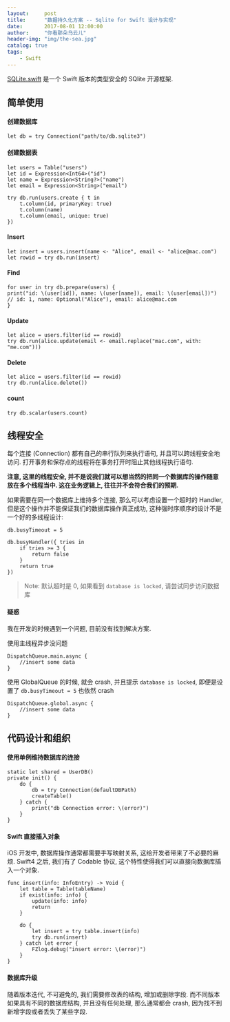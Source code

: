 ```yaml
---
layout:     post
title:      "数据持久化方案 -- Sqlite for Swift 设计与实现"
date:       2017-08-01 12:00:00
author:     "你看那朵乌云儿"
header-img: "img/the-sea.jpg"
catalog: true
tags:
    - Swift
---
```


[SQLite.swift](https://github.com/stephencelis/SQLite.swift) 是一个 Swift 版本的类型安全的 SQlite 开源框架. 

## 简单使用

#### 创建数据库

	let db = try Connection("path/to/db.sqlite3")

#### 创建数据表

	let users = Table("users")
	let id = Expression<Int64>("id")
	let name = Expression<String?>("name")
	let email = Expression<String>("email")

	try db.run(users.create { t in
		t.column(id, primaryKey: true)
		t.column(name)
		t.column(email, unique: true)
	})
	
#### Insert

	let insert = users.insert(name <- "Alice", email <- "alice@mac.com")
	let rowid = try db.run(insert)
	
#### Find

	for user in try db.prepare(users) {
    print("id: \(user[id]), name: \(user[name]), email: \(user[email])")
    // id: 1, name: Optional("Alice"), email: alice@mac.com
	}

#### Update

	let alice = users.filter(id == rowid)
	try db.run(alice.update(email <- email.replace("mac.com", with: "me.com")))
	
#### Delete

	let alice = users.filter(id == rowid)
	try db.run(alice.delete())
	
#### count

	try db.scalar(users.count) 
	
## 线程安全

每个连接 (Connection) 都有自己的串行队列来执行语句, 并且可以跨线程安全地访问. 打开事务和保存点的线程将在事务打开时阻止其他线程执行语句.  

**注意, 这里的线程安全, 并不是说我们就可以想当然的把同一个数据库的操作随意放在多个线程当中. 这在业务逻辑上, 往往并不会符合我们的预期.**

如果需要在同一个数据库上维持多个连接, 那么可以考虑设置一个超时的 Handler, 但是这个操作并不能保证我们的数据库操作真正成功, 这种强时序顺序的设计不是一个好的多线程设计:

	db.busyTimeout = 5

	db.busyHandler({ tries in
		if tries >= 3 {
			return false
		}
		return true
	})


> Note: 默认超时是 0, 如果看到 `database is locked`, 请尝试同步访问数据库

#### 疑惑

我在开发的时候遇到一个问题, 目前没有找到解决方案.  

使用主线程异步没问题

	DispatchQueue.main.async {
		//insert some data
	}

使用 GlobalQueue 的时候, 就会 crash, 并且提示 `database is locked`, 即便是设置了	`db.busyTimeout = 5` 也依然 crash

	DispatchQueue.global.async {
		//insert some data
	}


## 代码设计和组织

#### 使用单例维持数据库的连接

	static let shared = UserDB()
   	private init() {
        do {
            db = try Connection(defaultDBPath)
            createTable()
        } catch {
            print("db Connection error: \(error)")
        }
    }

#### Swift 直接插入对象

iOS 开发中, 数据库操作通常都需要手写映射关系, 这给开发者带来了不必要的麻烦. Swift4 之后, 我们有了 Codable 协议, 这个特性使得我们可以直接向数据库插入一个对象.

	func insert(info: InfoEntry) -> Void {
        let table = Table(tableName)
        if exist(info: info) {
            update(info: info)
            return
        }
        
        do {
            let insert = try table.insert(info)
            try db.run(insert)
        } catch let error {
            FZlog.debug("insert error: \(error)")
        }
    }

#### 数据库升级

随着版本迭代, 不可避免的, 我们需要修改表的结构, 增加或删除字段. 而不同版本如果具有不同的数据库结构, 并且没有任何处理, 那么通常都会 crash, 因为找不到新增字段或者丢失了某些字段.

